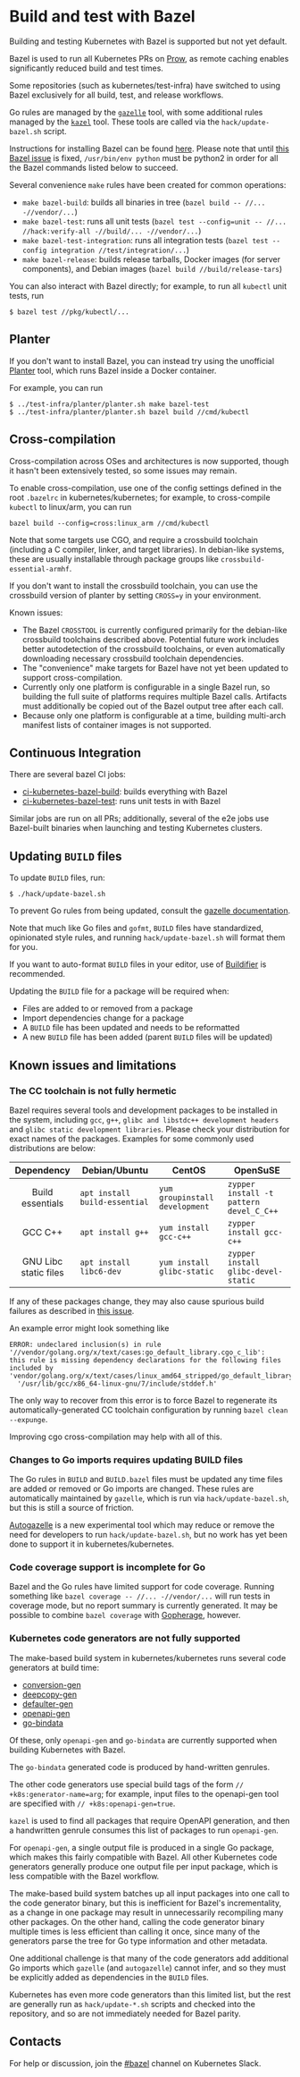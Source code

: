 # Build and test with Bazel

Building and testing Kubernetes with  Bazel is supported but not yet default.

Bazel is used to run all Kubernetes PRs on [Prow](https://prow.k8s.io),
as remote caching enables significantly reduced build and test times.

Some repositories (such as kubernetes/test-infra) have switched to using Bazel
exclusively for all build, test, and release workflows.

Go rules are managed by the [`gazelle`](https://github.com/bazelbuild/rules_go/tree/master/go/tools/gazelle)
tool, with some additional rules managed by the [`kazel`](https://git.k8s.io/repo-infra/kazel) tool.
These tools are called via the `hack/update-bazel.sh` script.

Instructions for installing Bazel
can be found [here](https://www.bazel.io/versions/master/docs/install.html).
Please note that until [this Bazel
issue](https://github.com/bazelbuild/rules_docker/issues/454) is fixed,
`/usr/bin/env python` must be python2 in order for all the Bazel commands listed
below to succeed.

Several convenience `make` rules have been created for common operations:

* `make bazel-build`: builds all binaries in tree (`bazel build -- //...
  -//vendor/...`)
* `make bazel-test`: runs all unit tests (`bazel test --config=unit -- //...
  //hack:verify-all -//build/... -//vendor/...`)
* `make bazel-test-integration`: runs all integration tests (`bazel test
  --config integration //test/integration/...`)
* `make bazel-release`: builds release tarballs, Docker images (for server
  components), and Debian images (`bazel build //build/release-tars`)

You can also interact with Bazel directly; for example, to run all `kubectl` unit
tests, run

```console
$ bazel test //pkg/kubectl/...
```

## Planter
If you don't want to install Bazel, you can instead try using the unofficial
[Planter](https://git.k8s.io/test-infra/planter) tool,
which runs Bazel inside a Docker container.

For example, you can run
```console
$ ../test-infra/planter/planter.sh make bazel-test
$ ../test-infra/planter/planter.sh bazel build //cmd/kubectl
```

## Cross-compilation
Cross-compilation across OSes and architectures is now supported, though it
hasn't been extensively tested, so some issues may remain.

To enable cross-compilation, use one of the config settings defined in the root
`.bazelrc` in kubernetes/kubernetes; for example, to cross-compile `kubectl` to
linux/arm, you can run
```
bazel build --config=cross:linux_arm //cmd/kubectl
```

Note that some targets use CGO, and require a crossbuild toolchain (including
a C compiler, linker, and target libraries). In debian-like systems, these
are usually installable through package groups like `crossbuild-essential-armhf`.

If you don't want to install the crossbuild toolchain, you can use the
crossbuild version of planter by setting `CROSS=y` in your environment.

Known issues:
* The Bazel `CROSSTOOL` is currently configured primarily
  for the debian-like crossbuild toolchains described above. Potential future
  work includes better autodetection of the crossbuild toolchains, or even
  automatically downloading necessary crossbuild toolchain dependencies.
* The "convenience" make targets for Bazel have not yet been updated to
  support cross-compilation.
* Currently only one platform is configurable in a single Bazel run, so building
  the full suite of platforms requires multiple Bazel calls. Artifacts must
  additionally be copied out of the Bazel output tree after each call.
* Because only one platform is configurable at a time, building multi-arch
  manifest lists of container images is not supported.

## Continuous Integration

There are several bazel CI jobs:
* [ci-kubernetes-bazel-build](http://k8s-testgrid.appspot.com/google-unit#bazel-build): builds everything
  with Bazel
* [ci-kubernetes-bazel-test](http://k8s-testgrid.appspot.com/google-unit#bazel-test): runs unit tests in
  with Bazel

Similar jobs are run on all PRs; additionally, several of the e2e jobs use
Bazel-built binaries when launching and testing Kubernetes clusters.

## Updating `BUILD` files

To update `BUILD` files, run:

```console
$ ./hack/update-bazel.sh
```

To prevent Go rules from being updated, consult the [gazelle
documentation](https://github.com/bazelbuild/rules_go/tree/master/go/tools/gazelle).

Note that much like Go files and `gofmt`, `BUILD` files have standardized,
opinionated style rules, and running `hack/update-bazel.sh` will format them for you.

If you want to auto-format `BUILD` files in your editor, use of
[Buildifier](https://github.com/bazelbuild/buildtools/blob/master/buildifier/README.md)
is recommended.

Updating the `BUILD` file for a package will be required when:
* Files are added to or removed from a package
* Import dependencies change for a package
* A `BUILD` file has been updated and needs to be reformatted
* A new `BUILD` file has been added (parent `BUILD` files will be updated)

## Known issues and limitations

### The CC toolchain is not fully hermetic
Bazel requires several tools and development packages to be installed in the system, including `gcc`, `g++`, `glibc and libstdc++ development headers` and `glibc static development libraries`. Please check your distribution for exact names of the packages. Examples for some commonly used distributions are below:

|      Dependency       | Debian/Ubuntu                 | CentOS                         | OpenSuSE                                |
| :-------------------: | ----------------------------- | ------------------------------ | --------------------------------------- |
|   Build essentials    | `apt install build-essential` | `yum groupinstall development` | `zypper install -t pattern devel_C_C++` |
|        GCC C++        | `apt install g++`             | `yum install gcc-c++`          | `zypper install gcc-c++`                |
| GNU Libc static files | `apt install libc6-dev`       | `yum install glibc-static`     | `zypper install glibc-devel-static`     |

If any of these packages change, they may also cause spurious build failures
as described in [this issue](https://github.com/bazelbuild/bazel/issues/4907).

An example error might look something like
```
ERROR: undeclared inclusion(s) in rule '//vendor/golang.org/x/text/cases:go_default_library.cgo_c_lib':
this rule is missing dependency declarations for the following files included by 'vendor/golang.org/x/text/cases/linux_amd64_stripped/go_default_library.cgo_codegen~/_cgo_export.c':
  '/usr/lib/gcc/x86_64-linux-gnu/7/include/stddef.h'
```

The only way to recover from this error is to force Bazel to regenerate its
automatically-generated CC toolchain configuration by running `bazel clean
--expunge`.

Improving cgo cross-compilation may help with all of this.

### Changes to Go imports requires updating BUILD files
The Go rules in `BUILD` and `BUILD.bazel` files must be updated any time files
are added or removed or Go imports are changed. These rules are automatically
maintained by `gazelle`, which is run via `hack/update-bazel.sh`, but this is
still a source of friction.

[Autogazelle](https://github.com/bazelbuild/bazel-gazelle/tree/master/cmd/autogazelle)
is a new experimental tool which may reduce or remove the need for developers
to run `hack/update-bazel.sh`, but no work has yet been done to support it in
kubernetes/kubernetes.

### Code coverage support is incomplete for Go
Bazel and the Go rules have limited support for code coverage. Running something
like `bazel coverage -- //... -//vendor/...` will run tests in coverage mode,
but no report summary is currently generated. It may be possible to combine
`bazel coverage` with
[Gopherage](https://github.com/kubernetes/test-infra/tree/master/gopherage),
however.

### Kubernetes code generators are not fully supported
The make-based build system in kubernetes/kubernetes runs several code
generators at build time:
* [conversion-gen](https://github.com/kubernetes/code-generator/tree/master/cmd/conversion-gen)
* [deepcopy-gen](https://github.com/kubernetes/code-generator/tree/master/cmd/deepcopy-gen)
* [defaulter-gen](https://github.com/kubernetes/code-generator/tree/master/cmd/defaulter-gen)
* [openapi-gen](https://github.com/kubernetes/kube-openapi/tree/master/cmd/openapi-gen)
* [go-bindata](https://github.com/jteeuwen/go-bindata/tree/master/go-bindata)

Of these, only `openapi-gen` and `go-bindata` are currently supported when
building Kubernetes with Bazel.

The `go-bindata` generated code is produced by hand-written genrules.

The other code generators use special build tags of the form `//
+k8s:generator-name=arg`; for example, input files to the openapi-gen tool are
specified with `// +k8s:openapi-gen=true`.

`kazel` is used to find all packages that require OpenAPI generation, and then a
handwritten genrule consumes this list of packages to run `openapi-gen`.

For `openapi-gen`, a single output file is produced in a single Go package, which
makes this fairly compatible with Bazel.
All other Kubernetes code generators generally produce one output file per input
package, which is less compatible with the Bazel workflow.

The make-based build system batches up all input packages into one call to the
code generator binary, but this is inefficient for Bazel's incrementality, as a
change in one package may result in unnecessarily recompiling many other
packages.
On the other hand, calling the code generator binary multiple times is less
efficient than calling it once, since many of the generators parse the tree for
Go type information and other metadata.

One additional challenge is that many of the code generators add additional
Go imports which `gazelle` (and `autogazelle`) cannot infer, and so they must be
explicitly added as dependencies in the `BUILD` files.

Kubernetes has even more code generators than this limited list, but the rest
are generally run as `hack/update-*.sh` scripts and checked into the repository,
and so are not immediately needed for Bazel parity.

## Contacts
For help or discussion, join the [#bazel](https://kubernetes.slack.com/messages/bazel)
channel on Kubernetes Slack.
